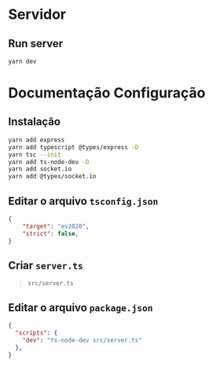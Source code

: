 # Servidor

## Run server

```bash
yarn dev
```

# Documentação Configuração

## Instalação

```bash
yarn add express
yarn add typescript @types/express -D
yarn tsc --init
yarn add ts-node-dev -D
yarn add socket.io
yarn add @types/socket.io
```

## Editar o arquivo `tsconfig.json`

```json
{
    "target": "es2020",
    "strict": false,
}
```
## Criar `server.ts`
> `src/server.ts`

## Editar o arquivo `package.json`

```json
{
  "scripts": {
    "dev": "ts-node-dev src/server.ts"
  },
}
```

